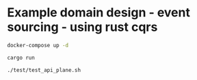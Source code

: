 # Example domain design - event sourcing - using rust cqrs

```bash
docker-compose up -d

cargo run

./test/test_api_plane.sh
```
